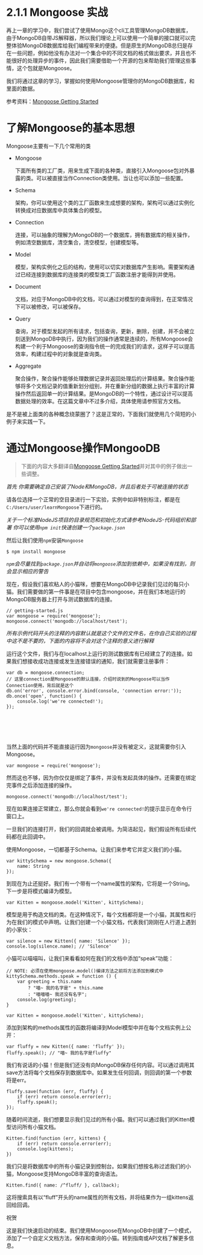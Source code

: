 2.1.1 Mongoose 实战
===

再上一章的学习中，我们尝试了使用Mongo这个cli工具管理MongoDB数据库，由于MongoDB自带JS解释器，所以我们理论上可以使用一个简单的接口就可以完整体验MongoDB数据库给我们编程带来的便捷。但是原生的MongoDB总归是存在一些问题，例如他没有办法对一个集合中的不同文档的格式做出要求，并且也不能很好的处理异步的事件，因此我们需要借助一个开源的包来帮助我们管理这些事情，这个包就是Mongoose。

我们将通过这章的学习，掌握如何使用Mongoose管理你的MongoDB数据库，和里面的数据。

参考资料：[Mongoose Getting Started](https://mongoosejs.com/docs/index.html)

# 了解Mongoose的基本思想

Mongoose主要有一下几个常用的类

- Mongoose

    下面所有类的工厂类，用来生成下面的各种类，直接引入Mongoose包对外暴露的类。可以被直接当作Connection类使用。当让也可以添加一些配置。

- Schema
    
    架构，你可以使用这个类的工厂函数来生成想要的架构，架构可以通过实例化转换成对应数据库中具体集合的模型。

- Connection

    连接，可以抽象的理解为MongoDB的一个数据库，拥有数据库的相关操作，例如清空数据库，清空集合，清空模型，创建模型等。

- Model

    模型，架构实例化之后的结构，使用可以切实对数据库产生影响。需要架构通过已经连接到数据库的连接类的模型类工厂函数注册才能得到并使用。

- Document

    文档，对应于MongoDB中的文档，可以通过对模型的查询得到，在正常情况下可以被修改，可以被保存。

- Query

    查询，对于模型发起的所有请求，包括查询，更新，删除，创建，并不会被立刻送到MongoDB中执行，因为我们的操作通常是连续的，所有Mongoose会构建一个利于Mongoose的查询指令统一的完成我们的请求，这样子可以提高效率，构建过程中的对象就是查询类。

- Aggregate

    聚合操作，聚合操作能够处理数据记录并返回处理后的计算结果。聚合操作能够将多个文档记录的值重新划分组别，并在重新分组的数据上执行丰富的计算操作然后返回单一的计算结果。是MongoDB的一个特性，通过设计可以提高数据处理的效率。在这篇文章中不过多介绍，具体使用请参照官方文档。

是不是被上面类的各种概念绕蒙圈了？这是正常的，下面我们就使用几个简短的小例子来实践一下。

# 通过Mongoose操作MongooDB

> 下面的内容大多翻译自[Mongoose Getting Started](https://mongoosejs.com/docs/index.html)并对其中的例子做出一些调整。

*首先 你需要确定自己安装了Node和MongoDB，并且后者处于可被连接的状态*

请各位选择一个正常的空目录进行一下实验，实例中如非特别标注，都是在`C:/Users/user/learnMongoose`下进行的。

*关于一个标准NodeJS项目的目录规范和初始化方式请参考NodeJS-代码组织和部署 你可以使用`npm init`快速创建一个`package.json`*

然后让我们使用`npm`安装`Mongoose`

    $ npm install mongoose

*`npm`会尽量找到`package.json`并自动将`mongoose`添加到依赖中，如果没有找到，则会显示相应的警告*


现在，假设我们喜欢粘人的小猫咪，想要在MongoDB中记录我们见过的每只小猫。我们需要做的第一件事是在项目中包含mongoose，并在我们本地运行的MongoDB服务器上打开与测试数据库的连接。

    // getting-started.js
    var mongoose = require('mongoose');
    mongoose.connect('mongodb://localhost/test');

*所有示例代码开头的注释的内容默认就是这个文件的文件名，在你自己实验的过程中这不是不要的，下面的内容将不会对这个注释的意义进行解释*

运行这个文件，我们与在localhost上运行的测试数据库有已经建立了的连接。如果我们想接收成功连接或发生连接错误的通知，我们就需要注册事件：

    var db = mongoose.connection;
    // 这里connection是Mongoose的默认连接，介绍时说到的Mongoose可以当作Connection使用，背后就是这个
    db.on('error', console.error.bind(console, 'connection error:'));
    db.once('open', function() {
        console.log('we're connected!');
    });

<p style="color: transparent;">有的时候代码需要自己添加响应的前后文，因为不是所有人都能像你的父母一样包办你的所有，具体需要添加什么应该有一些独立的思考，但是作者迫于某些压力，必须给你们提供一些帮助，如果你发现了这行小字，请独立思考完成例子。<p>

当然上面的代码并不能直接运行因为`mongoose`并没有被定义，这就需要你引入Mongoose。

    var mongoose = require('mongoose');

然而这也不够，因为你仅仅是绑定了事件，并没有发起具体的操作。还需要在绑定完事件之后添加连接的操作。

    mongoose.connect('mongodb://localhost/test');

现在如果连接正常建立，那么你就会看到`we're connected!`的提示显示在命令行窗口上。

一旦我们的连接打开，我们的回调就会被调用。为简洁起见，我们假设所有后续代码都在此回调中。

使用Mongoose，一切都基于Schema。让我们来参考它并定义我们的小猫。

    var kittySchema = new mongoose.Schema({
        name: String
    });

到现在为止还挺好。我们有一个带有一个name属性的架构，它将是一个String。下一步是将模式编译为模型。

    var Kitten = mongoose.model('Kitten', kittySchema);

模型是用于构造文档的类。在这种情况下，每个文档都将是一个小猫，其属性和行为在我们的模式中声明。让我们创建一个小猫文档，代表我们刚刚在人行道上遇到的小家伙：

    var silence = new Kitten({ name: 'Silence' });
    console.log(silence.name); // 'Silence'

小猫可以喵喵叫，让我们来看看如何在我们的文档中添加“speak”功能：

    // NOTE: 必须在使用mongoose.model()编译方法之前将方法添加到模式中
    kittySchema.methods.speak = function () {
        var greeting = this.name
            ? "喵~ 我的名字是" + this.name
            : "喵喵喵~ 我还没有名字";
        console.log(greeting);
    }

    var Kitten = mongoose.model('Kitten', kittySchema);

添加到架构的methods属性的函数将编译到Model模型中并在每个文档实例上公开：

    var fluffy = new Kitten({ name: 'fluffy' });
    fluffy.speak(); // "喵~ 我的名字是fluffy"

我们有说话的小猫！但是我们还没有向MongoDB保存任何内容。可以通过调用其save方法将每个文档保存到数据库中。如果发生任何回调，则回调的第一个参数将是err。

    fluffy.save(function (err, fluffy) {
        if (err) return console.error(err);
        fluffy.speak();
    });

随着时间流逝，我们想要显示我们见过的所有小猫。我们可以通过我们的Kitten模型访问所有小猫文档。

    Kitten.find(function (err, kittens) {
        if (err) return console.error(err);
        console.log(kittens);
    })

我们只是将数据库中的所有小猫记录到控制台。如果我们想按名称过滤我们的小猫，Mongoose支持MongoDB丰富的查询语法。

    Kitten.find({ name: /^fluff/ }, callback);

这将搜索具有以“fluff”开头的name属性的所有文档，并将结果作为一组kittens返回给回调。

祝贺

这是我们快速启动的结束。我们使用Mongoose在MongoDB中创建了一个模式，添加了一个自定义文档方法，保存和查询的小猫。转到指南或API文档了解更多信息。